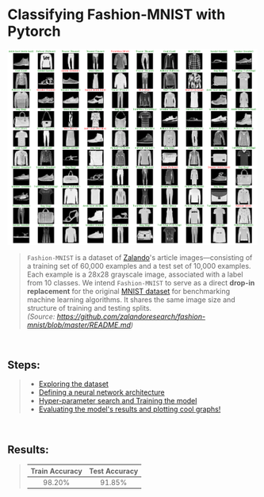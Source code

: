 # Classifying Fashion-MNIST with Pytorch

![Cover](https://github.com/priyavrat-misra/fashion-mnist/blob/master/visualizations/test_results.png?raw=true "sample test results visualization")

> `Fashion-MNIST` is a dataset of [Zalando](https://jobs.zalando.com/tech/)'s article images—consisting of a training set of 60,000 examples and a test set of 10,000 examples. Each example is a 28x28 grayscale image, associated with a label from 10 classes. We intend `Fashion-MNIST` to serve as a direct **drop-in replacement** for the original [MNIST dataset](http://yann.lecun.com/exdb/mnist/) for benchmarking machine learning algorithms. It shares the same image size and structure of training and testing splits.<br>
_(Source: https://github.com/zalandoresearch/fashion-mnist/blob/master/README.md)_


<br>

## Steps:
> * [Exploring the dataset](https://github.com/priyavrat-misra/fashion-mnist/blob/master/data_exploration.ipynb "data_exploration.ipynb")
> * [Defining a neural network architecture](https://github.com/priyavrat-misra/fashion-mnist/blob/master/network.py "network.py")
> * [Hyper-parameter search and Training the model](https://github.com/priyavrat-misra/fashion-mnist/blob/master/train.ipynb "train.ipynb")
> * [Evaluating the model's results and plotting cool graphs!](https://github.com/priyavrat-misra/fashion-mnist/blob/master/results.ipynb "results.ipynb")

<br>

## Results:
> | Train Accuracy | Test Accuracy |
> | :-: | :-: |
> | 98.20% | 91.85% |